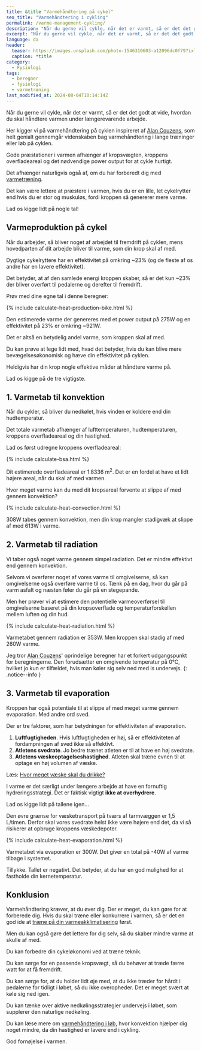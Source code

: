 ```yaml
---
title: &title "️Varmehåndtering på cykel"
seo_title: "️Varmehåndtering i cykling"
permalink: /varme-management-cykling/
description: "Når du gerne vil cykle, når det er varmt, så er det det godt at vide, hvordan du skal håndtere varmen under længerevarende arbejde."
excerpt: "Når du gerne vil cykle, når det er varmt, så er det det godt at vide, hvordan du skal håndtere varmen under længerevarende arbejde."
language: da
header:
  teaser: https://images.unsplash.com/photo-1546310603-a12096dc0f79?ixlib=rb-1.2.1&ixid=MnwxMjA3fDB8MHxwaG90by1wYWdlfHx8fGVufDB8fHx8&auto=format&fit=crop&h=300&w=400&q=10
  caption: *title
category:
  - Fysiologi
tags:
  - beregner
  - fysiologi
  - varmetræning
last_modified_at: 2024-08-04T10:14:14Z
---
```


Når du gerne vil cykle, når det er varmt, så er det det godt at vide, hvordan du skal håndtere varmen under længerevarende arbejde.

Her kigger vi på varmehåndtering på cyklen inspireret af [Alan Couzens](https://www.alancouzens.com/blog/heat.html), som helt genialt gennemgår videnskaben bag varmehåndtering i lange træninger eller løb på cyklen.

Gode præstationer i varmen afhænger af kropsvægten, kroppens overfladeareal og det nødvendige power output for at cykle hurtigt.

Det afhænger naturligvis også af, om du har forberedt dig med [varmetræning](/varmetraening/).

Det kan være lettere at præstere i varmen, hvis du er en lille, let cykelrytter end hvis du er stor og muskuløs, fordi kroppen så genererer mere varme.

Lad os kigge lidt på nogle tal!

## Varmeproduktion på cykel

Når du arbejder, så bliver noget af arbejdet til fremdrift på cyklen, mens hovedparten af dit arbejde bliver til varme, som din krop skal af med.

Dygtige cykelryttere har en effektivitet på omkring ~23% (og de fleste af os andre har en lavere effektivitet).

Det betyder, at af den samlede energi kroppen skaber, så er det kun ~23% der bliver overført til pedalerne og derefter til fremdrift.

Prøv med dine egne tal i denne beregner:

{% include calculate-heat-production-bike.html %}

Den estimerede varme der genereres med et power output på <span id="heat_bike_power_output">275</span>W og en effektivitet på <span id="heat_bike_efficiency">23</span>% er omkring ~<span id="heat_bike_watt">921</span>W.

Det er altså en betydelig andel varme, som kroppen skal af med.

Du kan prøve at lege lidt med, hvad det betyder, hvis du kan blive mere bevægelsesøkonomisk og hæve din effektivitet på cyklen.

Heldigvis har din krop nogle effektive måder at håndtere varme på.

Lad os kigge på de tre vigtigste.

## 1. Varmetab til konvektion

Når du cykler, så bliver du nedkølet, hvis vinden er koldere end din hudtemperatur.

Det totale varmetab afhænger af lufttemperaturen, hudtemperaturen, kroppens overfladeareal og din hastighed.

Lad os først udregne kroppens overfladeareal:

{% include calculate-bsa.html %}

Dit estimerede overfladeareal er <span id="heat_bike_bsa">1.8336</span> m<sup>2</sup>. Det er en fordel at have et lidt højere areal, når du skal af med varmen.

Hvor meget varme kan du med dit kropsareal forvente at slippe af med gennem konvektion?

{% include calculate-heat-convection.html %}

<span id="heat_bike_convection">308</span>W tabes gennem konvektion, men din krop mangler stadigvæk at slippe af med <span id="heat_bike_subtotal_1">613</span>W i varme.

## 2. Varmetab til radiation

Vi taber også noget varme gennem simpel radiation. Det er mindre effektivt end gennem konvektion.

Selvom vi overfører noget af vores varme til omgivelserne, så kan omgivelserne også overføre varme til os. Tænk på en dag, hvor du går på varm asfalt og næsten føler du går på en stegepande.

Men her prøver vi at estimere den potentielle varmeoverførsel til omgivelserne baseret på din kropsoverflade og temperaturforskellen mellem luften og din hud.

{% include calculate-heat-radiation.html %}

Varmetabet gennem radiation er <span id="heat_bike_radiation">353</span>W. Men kroppen skal stadig af med <span id="heat_bike_subtotal_2">260</span>W varme.

Jeg tror [Alan Couzens](https://www.alancouzens.com/blog/heat.html)' oprindelige beregner har et forkert udgangspunkt for beregningerne. Den forudsætter en omgivende temperatur på 0°C, hvilket jo kun er tilfældet, hvis man køler sig selv ned med is undervejs.
{: .notice--info }

## 3. Varmetab til evaporation

Kroppen har også potentiale til at slippe af med meget varme gennem evaporation. Med andre ord sved.

Der er tre faktorer, som har betydningen for effektiviteten af evaporation.

1. **Luftfugtigheden**. Hvis luftfugtigheden er høj, så er effektiviteten af fordampningen af sved ikke så effektivt.
2. **Atletens svedrate**. Jo bedre trænet atleten er til at have en høj svedrate.
3. **Atletens væskeoptagelseshastighed**. Atleten skal træne evnen til at optage en høj volumen af væske.

Læs: [Hvor meget væske skal du drikke?](/hvor-meget-vand-skal-man-drikke-om-dagen/)

I varme er det særligt under længere arbejde at have en fornuftig hydreringsstrategi. Det er faktisk vigtigt **ikke at overhydrere**.

Lad os kigge lidt på tallene igen...

Den øvre grænse for væsketransport på tværs af tarmvæggen er 1,5 L/timen. Derfor skal vores svedrate helst ikke være højere end det, da vi så risikerer at opbruge kroppens væskedepoter.

{% include calculate-heat-evaporation.html %}

Varmetabet via evaporation er <span id="heat_bike_evaporation">300</span>W. Det giver en total på <span id="heat_bike_subtotal_3">-40</span>W af varme tilbage i systemet.

<p id="heat_bike_message">Tillykke. Tallet er negativt. Det betyder, at du har en god mulighed for at fastholde din kernetemperatur.</p>

## Konklusion

Varmehåndtering kræver, at du øver dig. Der er meget, du kan gøre for at forberede dig. Hvis du skal træne eller konkurrere i varmen, så er det en god ide at [træne på din varmeakklimatisering](/varmeakklimatisering-traening-i-varmen/) først.

Men du kan også gøre det lettere for dig selv, så du skaber mindre varme at skulle af med.

Du kan forbedre din cykeløkonomi ved at træne teknik.

Du kan sørge for en passende kropsvægt, så du behøver at træde færre watt for at få fremdrift.

Du kan sørge for, at du holder lidt øje med, at du ikke træder for hårdt i pedalerne for tidligt i løbet, så du ikke overopheder. Det er meget svært at køle sig ned igen.

Du kan tænke over aktive nedkølingsstrategier undervejs i løbet, som supplerer den naturlige nedkøling.

Du kan læse mere om [varmehåndtering i løb](/varme-management-loeb/), hvor konvektion hjælper dig noget mindre, da din hastighed er lavere end i cykling.

God fornøjelse i varmen.
